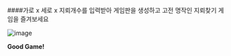 ####가로 x 세로 x 지뢰개수를 입력받아 게임판을 생성하고 고전 명작인 지뢰찾기 게임을 즐겨보세요


![image](https://github.com/GarbageCode1984/mines_weeper/assets/75023330/1950cd76-9328-4326-82d7-4fd3cec2c7db)

**Good Game!**
